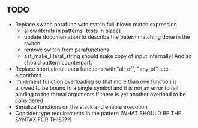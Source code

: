 TODO
----
- Replace switch parafunc with match full-blown match expression
    - allow literals in patterns [tests in place]
    - update documentation to describe the patern matching done in the switch.
    - remove switch from parafunctions
    - ast\_make\_literal\_string should make copy of input internally! And so should pattern counterpart.
- Replace short circuit para functions with "all\_of", "any\_of", etc. algorithms.
- Implement function overloading so that more than one function is allowed to be bound to
  a single symbol and it is not an error to fail binding to the formal arguments if there
  is yet another overload to be considered
- Serialize functions on the stack and enable execution
- Consider type requirements in the pattern (WHAT SHOULD BE THE SYNTAX FOR THIS???)
